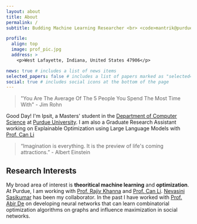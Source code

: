 ```yaml
---
layout: about
title: About
permalink: /
subtitle: Budding Machine Learning Researcher <br> <code>mantrik@purdue.edu</code>

profile:
  align: top
  image: prof_pic.jpg
  address: >
    <p>West Lafayette, Indiana, United States 47906</p>

news: true # includes a list of news items
selected_papers: false # includes a list of papers marked as "selected={true}"
social: true # includes social icons at the bottom of the page
---
```


> "You Are The Average Of The 5 People You Spend The Most Time With" - Jim Rohn

Good Day! I'm Ipsit, a Masters' student in the [Department of Computer Science](https://www.cs.purdue.edu) at [Purdue University](https://www.cs.purdue.edu/). I am also a Graduate Research Assistant working on Explainable Optimization using Large Language Models with [Prof. Can Li](https://canli1.github.io/)

<!-- I graduated from the [Indian Institute of Technology Bombay](https://www.iitb.ac.in/) with Bachelor of Technology (B.Tech.) in [Electrical Engineering](https://www.ee.iitb.ac.in/web/academics/curriculum/btechnew#SEM1) and minor in (1) [Computer Science and Engineering](https://www.cse.iitb.ac.in/) and (2) [Artificial Intelligence and Data Science](https://www.minds.iitb.ac.in/). -->

> “Imagination is everything. It is the preview of life's coming attractions.” - Albert Einstein

## Research Interests

My broad area of interest is **theoritical machine learning** and **optimization**. At Purdue, I am working with [Prof. Rajiv Khanna](https://rjvak7.github.io/) and [Prof. Can Li](https://canli1.github.io/). [Nevasini Sasikumar](https://www.linkedin.com/in/nevasini-sasikumar-73ba641ba/) has been my collaborator. In the past I have worked with [Prof. Abir De](https://abir-de.github.io/) on developing neural networks that can learn combinatorial optimization algorithms on graphs and influence maximization in social networks.

<!-- Currently, I am working on my Undergraduate Thesis in the area of Graph Representation Learning and Machine Learning on Structured Data. -->

<!-- Write your biography here. Tell the world about yourself. Link to your favorite [subreddit](http://reddit.com). You can put a picture in, too. The code is already in, just name your picture `prof_pic.jpg` and put it in the `img/` folder.

Put your address / P.O. box / other info right below your picture. You can also disable any these elements by editing `profile` property of the YAML header of your `_pages/about.md`. Edit `_bibliography/papers.bib` and Jekyll will render your [publications page](/al-folio/publications/) automatically.

Link to your social media connections, too. This theme is set up to use [Font Awesome icons](http://fortawesome.github.io/Font-Awesome/) and [Academicons](https://jpswalsh.github.io/academicons/), like the ones below. Add your Facebook, Twitter, LinkedIn, Google Scholar, or just disable all of them. -->
